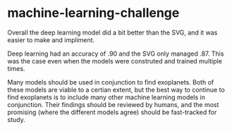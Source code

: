 # machine-learning-challenge



Overall the deep learning model did a bit better than the SVG, and it was easier to make and impliment. 

Deep learning had an accuracy of .90 and the SVG only managed .87. This was the case even when the models were construted and trained multiple times. 

Many models should be used in conjunction to find exoplanets. Both of these models are viable to a certian extent, but the best way to continue to find exoplanets is to include many other machine learning models in conjunction. Their findings should be reviewed by humans, and the most promising (where the different models agree) should be fast-tracked for study. 

